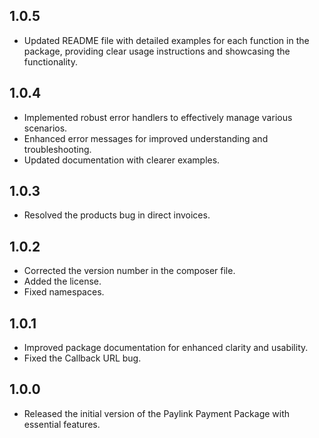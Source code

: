 ## 1.0.5
- Updated README file with detailed examples for each function in the package, providing clear usage instructions and showcasing the functionality.

## 1.0.4

- Implemented robust error handlers to effectively manage various scenarios.
- Enhanced error messages for improved understanding and troubleshooting.
- Updated documentation with clearer examples.

## 1.0.3

- Resolved the products bug in direct invoices.

## 1.0.2

- Corrected the version number in the composer file.
- Added the license.
- Fixed namespaces.

## 1.0.1

- Improved package documentation for enhanced clarity and usability.
- Fixed the Callback URL bug.

## 1.0.0

- Released the initial version of the Paylink Payment Package with essential features.
